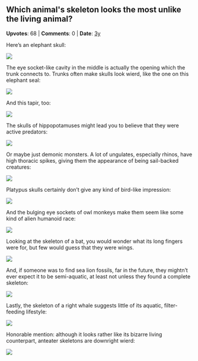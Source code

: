 ## Which animal's skeleton looks the most unlike the living animal?
    
**Upvotes**: 68 | **Comments**: 0 | **Date**: [3y](https://www.quora.com/Which-animals-skeleton-looks-the-most-unlike-the-living-animal/answer/Gary-Meaney)

Here’s an elephant skull:

![](https://qph.fs.quoracdn.net/main-qimg-64d6bfa7591970e000597b26e3ee2a16.webp)

The eye socket-like cavity in the middle is actually the opening which the trunk connects to. Trunks often make skulls look wierd, like the one on this elephant seal:

![](https://qph.fs.quoracdn.net/main-qimg-e7caabeb9caf81fb776968cc5ecf2b42-lq)

And this tapir, too:

![](https://qph.fs.quoracdn.net/main-qimg-584aef7ef9feb6aa038b6e5c68ce2ee3-lq)

The skulls of hippopotamuses might lead you to believe that they were active predators:

![](https://qph.fs.quoracdn.net/main-qimg-553aa74dbc7419a2ca77ff08109a1cf2-lq)

Or maybe just demonic monsters. A lot of ungulates, especially rhinos, have high thoracic spikes, giving them the appearance of being sail-backed creatures:

![](https://qph.fs.quoracdn.net/main-qimg-c131f4905ec7d18618e9e6be68cf7ae0-lq)

Platypus skulls certainly don’t give any kind of bird-like impression:

![](https://qph.fs.quoracdn.net/main-qimg-950272e2814598db1934244e088262f6-lq)

And the bulging eye sockets of owl monkeys make them seem like some kind of alien humanoid race:

![](https://qph.fs.quoracdn.net/main-qimg-a6e1d8ae49ea2b6b26ce71431ece5b5e.webp)

Looking at the skeleton of a bat, you would wonder what its long fingers were for, but few would guess that they were wings.

![](https://qph.fs.quoracdn.net/main-qimg-d3c8d0aff61cf8e9ca5520a87bcb4f9c-lq)

And, if someone was to find sea lion fossils, far in the future, they mightn’t ever expect it to be semi-aquatic, at least not unless they found a complete skeleton:

![](https://qph.fs.quoracdn.net/main-qimg-ff58435b84534e355ac1b4be0d537d05)

Lastly, the skeleton of a right whale suggests little of its aquatic, filter-feeding lifestyle:

![](https://qph.fs.quoracdn.net/main-qimg-6d4f01de618f21fd8e4a9d300b6ddcd0)

Honorable mention: although it looks rather like its bizarre living counterpart, anteater skeletons are downright wierd:

![](https://qph.fs.quoracdn.net/main-qimg-3a1c2fad3944b0a7ab583b1c6961a3d2-lq)

